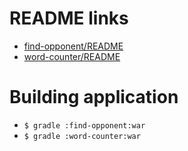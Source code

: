 # README links

- [find-opponent/README](find-opponent/README.md)
- [word-counter/README](word-counter/README.MD)

# Building application

- ```$ gradle :find-opponent:war```
- ```$ gradle :word-counter:war```